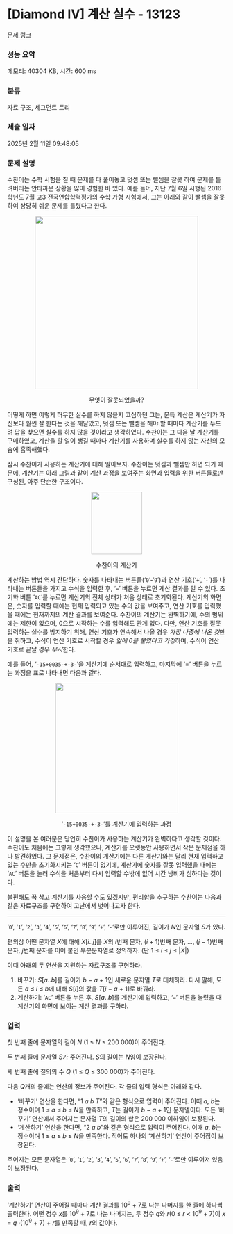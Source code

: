 # [Diamond IV] 계산 실수 - 13123 

[문제 링크](https://www.acmicpc.net/problem/13123) 

### 성능 요약

메모리: 40304 KB, 시간: 600 ms

### 분류

자료 구조, 세그먼트 트리

### 제출 일자

2025년 2월 11일 09:48:05

### 문제 설명

<p>수찬이는 수학 시험을 칠 때 문제를 다 풀어놓고 덧셈 또는 뺄셈을 잘못 하여 문제를 틀려버리는 안타까운 상황을 많이 경험한 바 있다. 예를 들어, 지난 7월 6일 시행된 2016학년도 7월 고3 전국연합학력평가의 수학 가형 시험에서, 그는 아래와 같이 뺄셈을 잘못하여 상당히 쉬운 문제를 틀렸다고 한다.</p>

<p style="text-align:center"><img alt="" src="https://onlinejudgeimages.s3-ap-northeast-1.amazonaws.com/problem/13123/fig1.png" style="height:399px; width:376px"></p>

<p style="text-align:center">무엇이 잘못되었을까?</p>

<p>어떻게 하면 이렇게 허무한 실수를 하지 않을지 고심하던 그는, 문득 계산은 계산기가 자신보다 훨씬 잘 한다는 것을 깨달았고, 덧셈 또는 뺄셈을 해야 할 때마다 계산기를 두드려 답을 찾으면 실수를 하지 않을 것이라고 생각하였다. 수찬이는 그 다음 날 계산기를 구매하였고, 계산을 할 일이 생길 때마다 계산기를 사용하며 실수를 하지 않는 자신의 모습에 흡족해했다.</p>

<p>잠시 수찬이가 사용하는 계산기에 대해 알아보자. 수찬이는 덧셈과 뺄셈만 하면 되기 때문에, 계산기는 아래 그림과 같이 계산 과정을 보여주는 화면과 입력을 위한 버튼들로만 구성된, 아주 단순한 구조이다.</p>

<p style="text-align:center"><img alt="" src="https://onlinejudgeimages.s3-ap-northeast-1.amazonaws.com/problem/13123/fig2.png" style="height:144px; width:117px"></p>

<p style="text-align:center">수찬이의 계산기</p>

<p>계산하는 방법 역시 간단하다. 숫자를 나타내는 버튼들(‘<code>0</code>’-‘<code>9</code>’)과 연산 기호(‘<code>+</code>’, ‘<code>-</code>’)를 나타내는 버튼들을 가지고 수식을 입력한 후, ‘<code>=</code>’ 버튼을 누르면 계산 결과를 알 수 있다. 초기화 버튼 ‘<code>AC</code>’를 누르면 계산기의 전체 상태가 처음 상태로 초기화된다. 계산기의 화면은, 숫자를 입력할 때에는 현재 입력되고 있는 수의 값을 보여주고, 연산 기호를 입력했을 때에는 현재까지의 계산 결과를 보여준다. 수찬이의 계산기는 완벽하기에, 수의 범위에는 제한이 없으며, 0으로 시작하는 수를 입력해도 관계 없다. 다만, 연산 기호를 잘못 입력하는 실수를 방지하기 위해, 연산 기호가 연속해서 나올 경우 <em>가장 나중에 나온 것</em>만을 취하고, 수식이 연산 기호로 시작할 경우 <em>앞에 0을 붙였다고 가정</em>하며, 수식이 연산 기호로 끝날 경우 <em>무시</em>한다.</p>

<p>예를 들어, ‘<code>-15+0035-+-3-</code>’을 계산기에 순서대로 입력하고, 마지막에 ‘=’ 버튼을 누르는 과정을 표로 나타내면 다음과 같다.</p>

<p style="text-align:center"><img alt="" src="https://onlinejudgeimages.s3-ap-northeast-1.amazonaws.com/problem/13123/1.png" style="height:300px; width:283px"></p>

<p style="text-align:center">‘<code>-15+0035-+-3-</code>’를 계산기에 입력하는 과정</p>

<p>이 설명을 본 여러분은 당연히 수찬이가 사용하는 계산기가 완벽하다고 생각할 것이다. 수찬이도 처음에는 그렇게 생각했으나, 계산기를 오랫동안 사용하면서 작은 문제점을 하나 발견하였다. 그 문제점은, 수찬이의 계산기에는 다른 계산기와는 달리 현재 입력하고 있는 수만을 초기화시키는 ‘<code>C</code>’ 버튼이 없기에, 계산기에 숫자를 잘못 입력했을 때에는 ‘<code>AC</code>’ 버튼을 눌러 수식을 처음부터 다시 입력할 수밖에 없어 시간 낭비가 심하다는 것이다.</p>

<p>불편해도 꾹 참고 계산기를 사용할 수도 있겠지만, 편리함을 추구하는 수찬이는 다음과 같은 자료구조를 구현하여 고난에서 벗어나고자 한다.</p>

<hr>
<p>‘<code>0</code>’, ‘<code>1</code>’, ‘<code>2</code>’, ‘<code>3</code>’, ‘<code>4</code>’, ‘<code>5</code>’, ‘<code>6</code>’, ‘<code>7</code>’, ‘<code>8</code>’, ‘<code>9</code>’, ‘<code>+</code>’, ‘<code>-</code>’로만 이루어진, 길이가 <em>N</em>인 문자열 <em>S</em>가 있다.</p>

<p>편의상 어떤 문자열 <em>X</em>에 대해 <em>X</em>[<em>i</em>..<em>j</em>]를 <em>X</em>의 <em>i</em>번째 문자, (<em>i</em> + 1)번째 문자, ..., (<em>j</em> − 1)번째 문자, <em>j</em>번째 문자를 이어 붙인 부분문자열로 정의하자. (단 1 ≤ <em>i</em> ≤ <em>j</em> ≤ |<em>X</em>|)</p>

<p>이때 아래의 두 연산을 지원하는 자료구조를 구현하라.</p>

<ol>
	<li>바꾸기: <em>S</em>[<em>a</em>..<em>b</em>]를 길이가 <em>b</em> − <em>a</em> + 1인 새로운 문자열 <em>T</em>로 대체하라. 다시 말해, 모든 <em>a</em> ≤ <em>i</em> ≤ <em>b</em>에 대해 <em>S</em>[<em>i</em>]의 값을 <em>T</em>[<em>i</em> − <em>a</em> + 1]로 바꿔라.</li>
	<li>계산하기: ‘<code>AC</code>’ 버튼을 누른 후, <em>S</em>[<em>a</em>..<em>b</em>]를 계산기에 입력하고, ‘<code>=</code>’ 버튼을 눌렀을 때 계산기의 화면에 보이는 계산 결과를 구하라.</li>
</ol>

### 입력 

 <p>첫 번째 줄에 문자열의 길이 <em>N</em> (1 ≤ <em>N</em> ≤ 200 000)이 주어진다.</p>

<p>두 번째 줄에 문자열 <em>S</em>가 주어진다. <em>S</em>의 길이는 <em>N</em>임이 보장된다.</p>

<p>세 번째 줄에 질의의 수 <em>Q</em> (1 ≤ <em>Q</em> ≤ 300 000)가 주어진다.</p>

<p>다음 <em>Q</em>개의 줄에는 연산의 정보가 주어진다. 각 줄의 입력 형식은 아래와 같다.</p>

<ul>
	<li>‘바꾸기’ 연산을 한다면, “1 <em>a</em> <em>b</em> <em>T</em>”와 같은 형식으로 입력이 주어진다. 이때 <em>a</em>, <em>b</em>는 정수이며 1 ≤ <em>a</em> ≤ <em>b</em> ≤ <em>N</em>을 만족하고, <em>T</em>는 길이가 <em>b</em> − <em>a</em> + 1인 문자열이다. 모든 ‘바꾸기’ 연산에서 주어지는 문자열 <em>T</em>의 길이의 합은 200 000 이하임이 보장된다.</li>
	<li>‘계산하기’ 연산을 한다면, “2 <em>a</em> <em>b</em>”와 같은 형식으로 입력이 주어진다. 이때 <em>a</em>, <em>b</em>는 정수이며 1 ≤ <em>a</em> ≤ <em>b</em> ≤ <em>N</em>을 만족한다. 적어도 하나의 ‘계산하기’ 연산이 주어짐이 보장된다.</li>
</ul>

<p>주어지는 모든 문자열은 ‘<code>0</code>’, ‘<code>1</code>’, ‘<code>2</code>’, ‘<code>3</code>’, ‘<code>4</code>’, ‘<code>5</code>’, ‘<code>6</code>’, ‘<code>7</code>’, ‘<code>8</code>’, ‘<code>9</code>’, ‘<code>+</code>’, ‘<code>-</code>’로만 이루어져 있음이 보장된다.</p>

### 출력 

 <p>‘계산하기’ 연산이 주어질 때마다 계산 결과를 10<sup>9</sup> + 7로 나눈 나머지를 한 줄에 하나씩 출력한다. 어떤 정수 <em>x</em>를 10<sup>9</sup> + 7로 나눈 나머지는, 두 정수 <em>q</em>와 <em>r</em>(0 ≤ <em>r</em> < 10<sup>9</sup> + 7)이 <em>x</em> = <em>q</em> ·(10<sup>9</sup> + 7) + <em>r</em>를 만족할 때, <em>r</em>의 값이다.</p>

